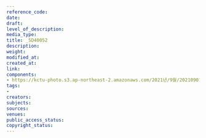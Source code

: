 ```yaml
---
reference_code: 
date: 
draft: 
level_of_description: 
media_type: 
title: _5D40052
description: 
weight: 
modified_at: 
created_at: 
link: 
components:
- https://kctu-photo.s3.ap-northeast-2.amazonaws.com/2021년/9월/20210901_진보당+김재연+상임대표,+공동대표단+민주노총+방문/_5D40052.jpg
tags:
- 
creators: 
subjects: 
sources: 
venues: 
public_access_status: 
copyright_status: 
---
```

